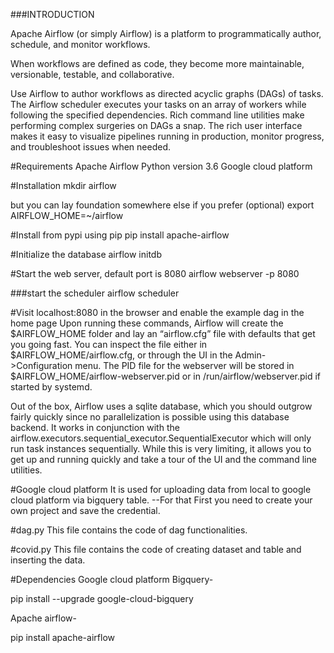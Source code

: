 ###INTRODUCTION

Apache Airflow (or simply Airflow) is a platform to programmatically author, schedule, and monitor workflows.

When workflows are defined as code, they become more maintainable, versionable, testable, and collaborative.

Use Airflow to author workflows as directed acyclic graphs (DAGs) of tasks. The Airflow scheduler executes your tasks on an array of workers while following the specified dependencies. Rich command line utilities make performing complex surgeries on DAGs a snap. The rich user interface makes it easy to visualize pipelines running in production, monitor progress, and troubleshoot issues when needed.

#Requirements
Apache Airflow Python version 3.6 Google cloud platform

#Installation
mkdir airflow

but you can lay foundation somewhere else if you prefer (optional) export AIRFLOW_HOME=~/airflow

#Install from pypi using pip
pip install apache-airflow

#Initialize the database
airflow initdb

#Start the web server, default port is 8080
airflow webserver -p 8080

###start the scheduler
airflow scheduler

#Visit localhost:8080 in the browser and enable the example dag in the home page
Upon running these commands, Airflow will create the $AIRFLOW_HOME folder and lay an “airflow.cfg” file with defaults that get you going fast. You can inspect the file either in $AIRFLOW_HOME/airflow.cfg, or through the UI in the Admin->Configuration menu. The PID file for the webserver will be stored in $AIRFLOW_HOME/airflow-webserver.pid or in /run/airflow/webserver.pid if started by systemd.

Out of the box, Airflow uses a sqlite database, which you should outgrow fairly quickly since no parallelization is possible using this database backend. It works in conjunction with the airflow.executors.sequential_executor.SequentialExecutor which will only run task instances sequentially. While this is very limiting, it allows you to get up and running quickly and take a tour of the UI and the command line utilities.

#Google cloud platform
It is used for uploading data from local to google cloud platform via bigquery table. --For that First you need to create your own project and save the credential.

#dag.py
This file contains the code of dag functionalities.

#covid.py
This file contains the code of creating dataset and table and inserting the data.

#Dependencies
Google cloud platform Bigquery-

pip install --upgrade google-cloud-bigquery

Apache airflow-

pip install apache-airflow




 